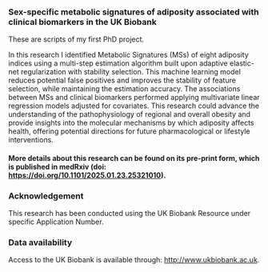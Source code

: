 ### Sex-specific metabolic signatures of adiposity associated with clinical biomarkers in the UK Biobank

These are scripts of my first PhD project.

In this research I identified Metabolic Signatures (MSs) of eight adiposity indices using a multi-step estimation algorithm built upon adaptive elastic-net regularization with stability selection.
This machine learning model reduces potential false positives and improves the stability of feature selection, while maintaining the estimation accuracy. The associations between MSs and clinical biomarkers performed applying multivariate linear regression models adjusted for covariates.
This research could advance the understanding of the pathophysiology of regional and overall obesity and provide insights into the molecular mechanisms by which adiposity affects health, offering potential directions for future pharmacological or lifestyle interventions.

#### More details about this research can be found on its pre-print form, which is published in medRxiv (doi: https://doi.org/10.1101/2025.01.23.25321010).

### Acknowledgement
This research has been conducted using the UK Biobank Resource under specific Application Number. 

### Data availability
Access to the UK Biobank is available through: http://www.ukbiobank.ac.uk.
